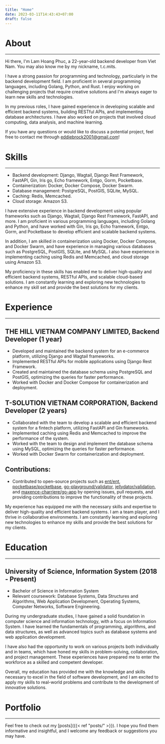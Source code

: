 ```yaml
---
title: "Home"
date: 2023-03-11T14:43:43+07:00
draft: false
---
```

# About
---

Hi there, I'm Lam Hoang Phuc, a 22-year-old backend developer from Viet Nam. You may also know me by my nickname, t.c.mits.

I have a strong passion for programming and technology, particularly in the backend development field. I am proficient in several programming languages, including Golang, Python, and Rust. I enjoy working on challenging projects that require creative solutions and I'm always eager to learn new skills and technologies.

In my previous roles, I have gained experience in developing scalable and efficient backend systems, building RESTful APIs, and implementing database architectures. I have also worked on projects that involved cloud computing, data analysis, and machine learning.

If you have any questions or would like to discuss a potential project, feel free to contact me through eddiebrock2001@gmail.com!


# Skills
---

- Backend development: Django, Wagtail, Django Rest Framework, FastAPI, Gin, Iris go, Echo framework, Entgo, Gorm, Pocketbase.
- Containerization: Docker, Docker Compose, Docker Swarm.
- Database management: PostgreSQL, PostGIS, SQLite, MySQL.
- Caching: Redis, Memcached.
- Cloud storage: Amazon S3.

I have extensive experience in backend development using popular frameworks such as Django, Wagtail, Django Rest Framework, FastAPI, and more. I am proficient in various programming languages, including Golang and Python, and have worked with Gin, Iris go, Echo framework, Entgo, Gorm, and Pocketbase to develop efficient and scalable backend systems.

In addition, I am skilled in containerization using Docker, Docker Compose, and Docker Swarm, and have experience in managing various databases such as PostgreSQL, PostGIS, SQLite, and MySQL. I also have experience in implementing caching using Redis and Memcached, and cloud storage using Amazon S3.

My proficiency in these skills has enabled me to deliver high-quality and efficient backend systems, RESTful APIs, and scalable cloud-based solutions. I am constantly learning and exploring new technologies to enhance my skill set and provide the best solutions for my clients.


# Experience
---

## THE HILL VIETNAM COMPANY LIMITED, Backend Developer (1 year)

- Developed and maintained the backend system for an e-commerce platform, utilizing Django and Wagtail frameworks.
- Implemented RESTful APIs for mobile applications using Django Rest Framework.
- Created and maintained the database schema using PostgreSQL and PostGIS, optimizing the queries for faster performance.
- Worked with Docker and Docker Compose for containerization and deployment.

## T-SOLUTION VIETNAM CORPORATION, Backend Developer (2 years)

- Collaborated with the team to develop a scalable and efficient backend system for a fintech platform, utilizing FastAPI and Gin frameworks.
- Implemented caching using Redis and Memcached to improve the performance of the system.
- Worked with the team to design and implement the database schema using MySQL, optimizing the queries for faster performance.
- Worked with Docker Swarm for containerization and deployment.

## Contributions:

- Contributed to open-source projects such as [ent/ent](https://github.com/ent/ent), [pocketbase/pocketbase](https://github.com/pocketbase/pocketbase), [go-playground/validator](https://github.com/go-playground/validator), [jellydator/validation](https://github.com/jellydator/validation), and [maxence-charriere/go-app](https://github.com/maxence-charriere/go-app) by opening issues, pull requests, and providing contributions to improve the functionality of these projects.

My experience has equipped me with the necessary skills and expertise to deliver high-quality and efficient backend systems. I am a team player, and I thrive in collaborative environments. I am constantly learning and exploring new technologies to enhance my skills and provide the best solutions for my clients.


# Education
---

## University of Science, Information System (2018 - Present)

- Bachelor of Science in Information System
- Relevant coursework: Database Systems, Data Structures and Algorithms, Web Application Development, Operating Systems, Computer Networks, Software Engineering.

During my undergraduate studies, I have gained a solid foundation in computer science and information technology, with a focus on Information System. I have learned the fundamentals of programming, algorithms, and data structures, as well as advanced topics such as database systems and web application development.

I have also had the opportunity to work on various projects both individually and in teams, which have honed my skills in problem-solving, collaboration, and project management. These experiences have prepared me to enter the workforce as a skilled and competent developer.

Overall, my education has provided me with the knowledge and skills necessary to excel in the field of software development, and I am excited to apply my skills to real-world problems and contribute to the development of innovative solutions.

# Portfolio
---

Feel free to check out my [posts]({{< ref "posts/" >}}). I hope you find them informative and insightful, and I welcome any feedback or suggestions you may have.
